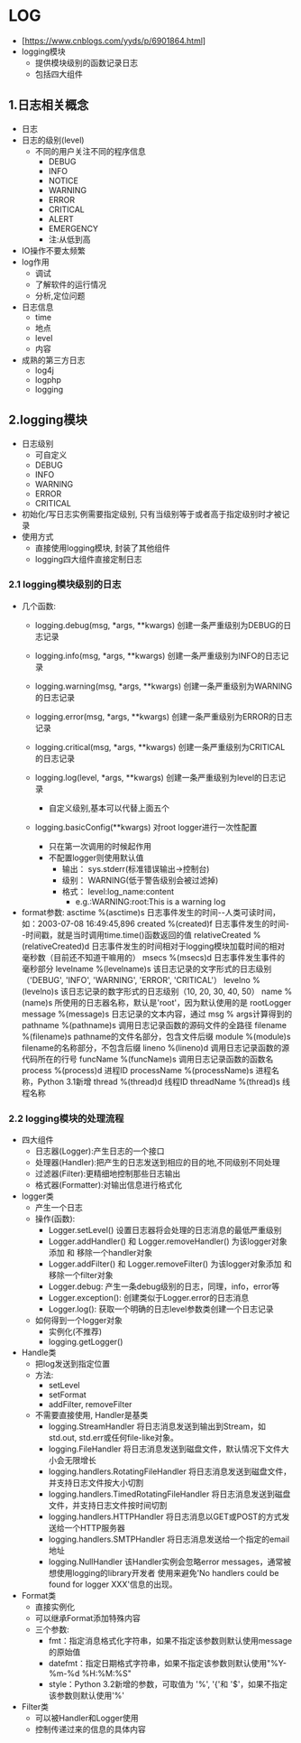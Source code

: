 # LOG
- [https://www.cnblogs.com/yyds/p/6901864.html]
- logging模块
  - 提供模块级别的函数记录日志
  - 包括四大组件
## 1.日志相关概念
- 日志
- 日志的级别(level)
  - 不同的用户关注不同的程序信息
    - DEBUG
    - INFO
    - NOTICE
    - WARNING
    - ERROR
    - CRITICAL 
    - ALERT
    - EMERGENCY
    - 注:从低到高
- IO操作不要太频繁
- log作用
  - 调试
  - 了解软件的运行情况
  - 分析,定位问题
- 日志信息
  - time
  - 地点
  - level
  - 内容
- 成熟的第三方日志
  - log4j
  - logphp
  - logging
## 2.logging模块
- 日志级别
  - 可自定义
  - DEBUG
  - INFO
  - WARNING
  - ERROR
  - CRITICAL
- 初始化/写日志实例需要指定级别, 只有当级别等于或者高于指定级别时才被记录
- 使用方式
  - 直接使用logging模块, 封装了其他组件
  - logging四大组件直接定制日志
### 2.1 logging模块级别的日志
- 几个函数:
     - logging.debug(msg, *args, **kwargs) 	创建一条严重级别为DEBUG的日志记录
     - logging.info(msg, *args, **kwargs) 	创建一条严重级别为INFO的日志记录
     - logging.warning(msg, *args, **kwargs) 	创建一条严重级别为WARNING的日志记录
     - logging.error(msg, *args, **kwargs) 	创建一条严重级别为ERROR的日志记录
     - logging.critical(msg, *args, **kwargs) 	创建一条严重级别为CRITICAL的日志记录
     
     - logging.log(level, *args, **kwargs) 	创建一条严重级别为level的日志记录
       - 自定义级别,基本可以代替上面五个
       
     - logging.basicConfig(**kwargs) 	对root logger进行一次性配置
       - 只在第一次调用的时候起作用
       - 不配置logger则使用默认值
         - 输出： sys.stderr(标准错误输出->控制台)
         - 级别： WARNING(低于警告级别会被过滤掉)
         - 格式： level:log_name:content
           - e.g.:WARNING:root:This is a warning log
- format参数:
     asctime 	       %(asctime)s 	        日志事件发生的时间--人类可读时间，如：2003-07-08 16:49:45,896
     created 	       %(created)f 	        日志事件发生的时间--时间戳，就是当时调用time.time()函数返回的值
     relativeCreated   %(relativeCreated)d 	日志事件发生的时间相对于logging模块加载时间的相对毫秒数（目前还不知道干嘛用的）
     msecs 	           %(msecs)d 	        日志事件发生事件的毫秒部分
     levelname 	       %(levelname)s 	    该日志记录的文字形式的日志级别（'DEBUG', 'INFO', 'WARNING', 'ERROR', 'CRITICAL'）
     levelno 	       %(levelno)s 	        该日志记录的数字形式的日志级别（10, 20, 30, 40, 50）
     name 	           %(name)s 	        所使用的日志器名称，默认是'root'，因为默认使用的是 rootLogger
     message 	       %(message)s 	        日志记录的文本内容，通过 msg % args计算得到的
     pathname          %(pathname)s 	    调用日志记录函数的源码文件的全路径
     filename 	       %(filename)s 	    pathname的文件名部分，包含文件后缀
     module 	       %(module)s 	        filename的名称部分，不包含后缀
     lineno 	       %(lineno)d 	        调用日志记录函数的源代码所在的行号
     funcName 	       %(funcName)s 	    调用日志记录函数的函数名
     process 	       %(process)d 	        进程ID
     processName 	   %(processName)s 	    进程名称，Python 3.1新增
     thread 	       %(thread)d 	        线程ID
     threadName 	   %(thread)s 	        线程名称 
### 2.2 logging模块的处理流程
- 四大组件
   - 日志器(Logger):产生日志的一个接口
   - 处理器(Handler):把产生的日志发送到相应的目的地,不同级别不同处理
   - 过滤器(Filter):更精细地控制那些日志输出
   - 格式器(Formatter):对输出信息进行格式化
- logger类
   - 产生一个日志
   - 操作(函数):
      - Logger.setLevel()                               设置日志器将会处理的日志消息的最低严重级别
      - Logger.addHandler() 和 Logger.removeHandler() 	 为该logger对象添加 和 移除一个handler对象
      - Logger.addFilter() 和 Logger.removeFilter() 	 为该logger对象添加 和 移除一个filter对象
      - Logger.debug:                                   产生一条debug级别的日志，同理，info，error等
      - Logger.exception():                             创建类似于Logger.error的日志消息
      - Logger.log():                                   获取一个明确的日志level参数类创建一个日志记录
   - 如何得到一个logger对象
      - 实例化(不推荐)
      - logging.getLogger()
- Handle类
   - 把log发送到指定位置
   - 方法:
      - setLevel
      - setFormat
      - addFilter, removeFilter
   - 不需要直接使用, Handler是基类
      - logging.StreamHandler 	                    将日志消息发送到输出到Stream，如std.out, std.err或任何file-like对象。
      - logging.FileHandler 	                    将日志消息发送到磁盘文件，默认情况下文件大小会无限增长
      - logging.handlers.RotatingFileHandler        将日志消息发送到磁盘文件，并支持日志文件按大小切割
      - logging.handlers.TimedRotatingFileHandler 	将日志消息发送到磁盘文件，并支持日志文件按时间切割
      - logging.handlers.HTTPHandler 	            将日志消息以GET或POST的方式发送给一个HTTP服务器
      - logging.handlers.SMTPHandler 	            将日志消息发送给一个指定的email地址
      - logging.NullHandler 	                    该Handler实例会忽略error messages，通常被想使用logging的library开发者
                                                    使用来避免'No handlers could be found for logger XXX'信息的出现。
- Format类
   - 直接实例化
   - 可以继承Format添加特殊内容
   - 三个参数:
      - fmt：指定消息格式化字符串，如果不指定该参数则默认使用message的原始值
      - datefmt：指定日期格式字符串，如果不指定该参数则默认使用"%Y-%m-%d %H:%M:%S"
      - style：Python 3.2新增的参数，可取值为 '%', '{'和 '$'，如果不指定该参数则默认使用'%'   
- Filter类
   - 可以被Handler和Logger使用
   - 控制传递过来的信息的具体内容  